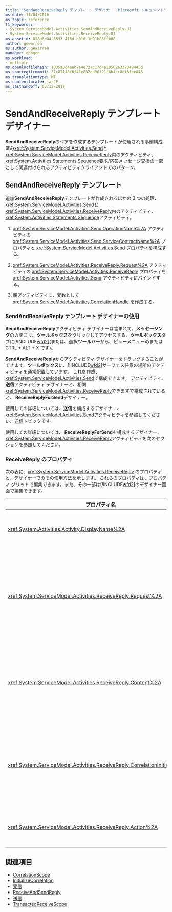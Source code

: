 ```yaml
---
title: "SendAndReceiveReply テンプレート デザイナー |Microsoft ドキュメント"
ms.date: 11/04/2016
ms.topic: reference
f1_keywords:
- System.ServiceModel.Activities.SendAndReceiveReply.UI
- System.ServiceModel.Activities.ReceiveReply.UI
ms.assetid: 818a8c84-6593-416d-b016-1d91b85ffb68
author: gewarren
ms.author: gewarren
manager: ghogen
ms.workload:
- multiple
ms.openlocfilehash: 1835a0d4aab7a4e72ac17d4a10562e322049445d
ms.sourcegitcommit: 37c87118f6f41e832da96f21f6b4cc0cf8fee046
ms.translationtype: MT
ms.contentlocale: ja-JP
ms.lasthandoff: 03/12/2018
---
```

# <a name="sendandreceivereply-template-designer"></a>SendAndReceiveReply テンプレート デザイナー

**SendAndReceiveReply**のペアを作成するテンプレートが使用される事前構成済み<xref:System.ServiceModel.Activities.Send>と<xref:System.ServiceModel.Activities.ReceiveReply>内のアクティビティ、<xref:System.Activities.Statements.Sequence>要求/応答メッセージ交換の一部として関連付けられるアクティビティクライアントでのパターン。

## <a name="the-sendandreceivereply-template"></a>SendAndReceiveReply テンプレート
 追加**SendAndReceiveReply**テンプレートが作成されるほかの 3 つの処理、<xref:System.ServiceModel.Activities.Send>と<xref:System.ServiceModel.Activities.ReceiveReply>内のアクティビティ、<xref:System.Activities.Statements.Sequence>アクティビティ。

1.  <xref:System.ServiceModel.Activities.Send.OperationName%2A> アクティビティの <xref:System.ServiceModel.Activities.Send.ServiceContractName%2A> プロパティと <xref:System.ServiceModel.Activities.Send> プロパティを構成する。

2.  <xref:System.ServiceModel.Activities.ReceiveReply.Request%2A> アクティビティの <xref:System.ServiceModel.Activities.ReceiveReply> プロパティを <xref:System.ServiceModel.Activities.Send> アクティビティにバインドする。

3.  親アクティビティに、変数として <xref:System.ServiceModel.Activities.CorrelationHandle> を作成する。

### <a name="using-the-sendandreceivereply-template-designer"></a>SendAndReceiveReply テンプレート デザイナーの使用
 **SendAndReceiveReply**アクティビティ デザイナーは含まれて、**メッセージング**のカテゴリ、**ツールボックス**をクリックしてアクセスする、**ツールボックス**タブに[!INCLUDE[wfd2](../workflow-designer/includes/wfd2_md.md)](または、選択**ツールバー**から、**ビュー**メニューのまたは CTRL + ALT + X です)。

 **SendAndReceiveReply**からアクティビティ デザイナーをドラッグすることができます、**ツールボックス**に、[!INCLUDE[wfd2](../workflow-designer/includes/wfd2_md.md)]サーフェス任意の場所のアクティビティを通常配置しています。 これを作成、<xref:System.ServiceModel.Activities.Send>で構成できます。 アクティビティ、**送信**アクティビティ デザイナーと、相関<xref:System.ServiceModel.Activities.ReceiveReply>できますで構成されていると、 **ReceiveReplyForSend**デザイナー。

 使用しての詳細については、**送信**を構成するデザイナー、<xref:System.ServiceModel.Activities.Send>アクティビティを参照してください、[送信](../workflow-designer/send-activity-designer.md)トピックです。

 使用しての詳細については、 **ReceiveReplyForSend**を構成するデザイナー、<xref:System.ServiceModel.Activities.ReceiveReply>アクティビティを次のセクションを参照してください。

### <a name="properties-of-receivereply"></a>ReceiveReply のプロパティ
 次の表に、<xref:System.ServiceModel.Activities.ReceiveReply> のプロパティと、デザイナーでのその使用方法を示します。 これらのプロパティは、プロパティ グリッドで編集できます。また、その一部は[!INCLUDE[wfd2](../workflow-designer/includes/wfd2_md.md)]のデザイナー画面で編集できます。

|プロパティ名|必須|使用方法|
|-------------------|--------------|-----------|
|<xref:System.Activities.Activity.DisplayName%2A>|False|<xref:System.ServiceModel.Activities.ReceiveReply> アクティビティの省略可能な表示名。 既定値は、ReceiveReplyForSend です。<br /><br /> 既定値以外の <xref:System.Activities.Activity.DisplayName%2A> の使用は必須ではありませんが、使用することをお勧めします。|
|<xref:System.ServiceModel.Activities.ReceiveReply.Request%2A>|True|この <xref:System.ServiceModel.Activities.Send> アクティビティと関連付けられる <xref:System.ServiceModel.Activities.ReceiveReply> アクティビティへの参照。 このプロパティがありますいない**null**です。 <xref:System.ServiceModel.Activities.Send> アクティビティと <xref:System.ServiceModel.Activities.ReceiveReply> アクティビティは、要求/応答メッセージ パターンをモデル化するためにクライアントで一緒に使用されます。 このプロパティでは、関連付ける <xref:System.ServiceModel.Activities.Send> アクティビティを指定します。 このプロパティは、<xref:System.ServiceModel.Activities.Send> アクティビティの作成元である <xref:System.ServiceModel.Activities.ReceiveReply> アクティビティに自動的にバインドされるため、デザイナーでは編集できません。|
|<xref:System.ServiceModel.Activities.ReceiveReply.Content%2A>|False|受信するメッセージまたはパラメーターの内容を指定します。 <xref:System.ServiceModel.Activities.ReceiveMessageContent> アクティビティまたは <xref:System.ServiceModel.Activities.ReceiveParametersContent> アクティビティを指定できます。 横にある省略記号ボタンをクリックしてこのプロパティを編集、**コンテンツ**フィールドで、プロパティ グリッドまたはをクリックすると、**定義しています.**ボタンの横にある、**コンテンツ**のラベルを**受信**アクティビティ デザイナー画面。 両方を表示、**コンテンツ定義**ダイアログ。 このボックスを使用する方法の詳細については、次を参照してください。、[コンテンツ定義 ダイアログ ボックス](../workflow-designer/content-definition-dialog-box.md)トピックです。|
|<xref:System.ServiceModel.Activities.ReceiveReply.CorrelationInitializers%2A>|False|ワークフロー内のこの <xref:System.ServiceModel.Activities.CorrelationInitializer> アクティビティを構成する複数の <xref:System.ServiceModel.Activities.CorrelationHandle> オブジェクトを初期化する <xref:System.ServiceModel.Activities.Receive> オブジェクトのコレクションを指定します。 次に省略記号ボタンをクリックして、<xref:System.ServiceModel.Activities.Receive.CorrelationInitializers%2A>を開くにはプロパティ グリッド内のプロパティ、 **[関連付け初期化子**] ダイアログ ボックス。 詳細については、このボックスを使用して、次を参照してください。、 [CorrelationInitializers ダイアログ ボックスの追加](../workflow-designer/add-correlationinitializers-dialog-box.md)トピックです。|
|<xref:System.ServiceModel.Activities.ReceiveReply.Action%2A>|False|メッセージのアクション ヘッダーを指定します。 これを明示的に設定しない場合は、次の既定値が設定されます。<br /><br /> **https://tempuri.org/{サービス コントラクトの名前空間}/{サービス コントラクト名}/{操作名}。**|

## <a name="see-also"></a>関連項目

- [CorrelationScope](../workflow-designer/correlationscope-activity-designer.md)
- [InitializeCorrelation](../workflow-designer/initializecorrelation-activity-designer.md)
- [受信](../workflow-designer/receive-activity-designer.md)
- [ReceiveAndSendReply](../workflow-designer/receiveandsendreply-template-designer.md)
- [送信](../workflow-designer/send-activity-designer.md)
- [TransactedReceiveScope](../workflow-designer/transactedreceivescope-activity-designer.md)